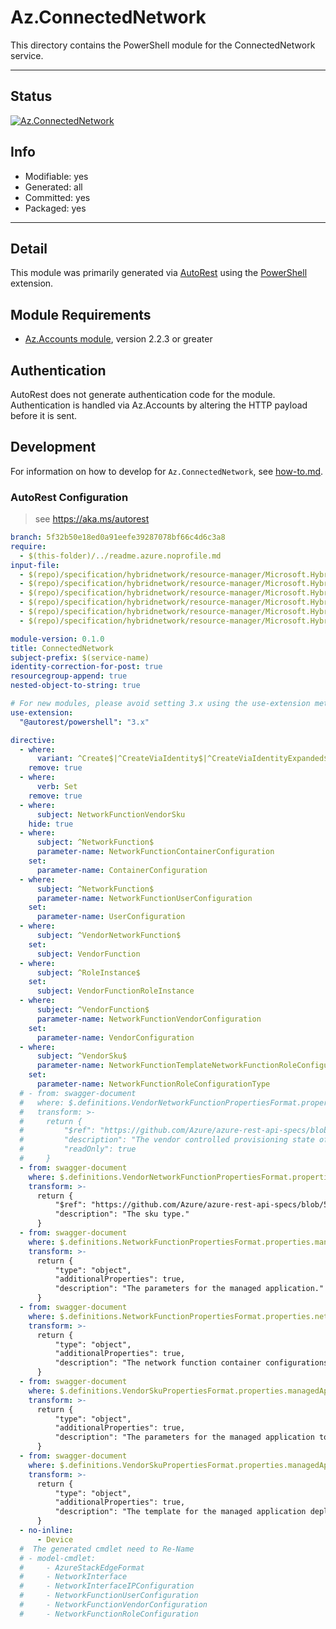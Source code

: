 <!-- region Generated -->
# Az.ConnectedNetwork
This directory contains the PowerShell module for the ConnectedNetwork service.

---
## Status
[![Az.ConnectedNetwork](https://img.shields.io/powershellgallery/v/Az.ConnectedNetwork.svg?style=flat-square&label=Az.ConnectedNetwork "Az.ConnectedNetwork")](https://www.powershellgallery.com/packages/Az.ConnectedNetwork/)

## Info
- Modifiable: yes
- Generated: all
- Committed: yes
- Packaged: yes

---
## Detail
This module was primarily generated via [AutoRest](https://github.com/Azure/autorest) using the [PowerShell](https://github.com/Azure/autorest.powershell) extension.

## Module Requirements
- [Az.Accounts module](https://www.powershellgallery.com/packages/Az.Accounts/), version 2.2.3 or greater

## Authentication
AutoRest does not generate authentication code for the module. Authentication is handled via Az.Accounts by altering the HTTP payload before it is sent.

## Development
For information on how to develop for `Az.ConnectedNetwork`, see [how-to.md](how-to.md).
<!-- endregion -->

### AutoRest Configuration
> see https://aka.ms/autorest

``` yaml
branch: 5f32b50e18ed0a91eefe39287078bf66c4d6c3a8
require:
  - $(this-folder)/../readme.azure.noprofile.md
input-file:
  - $(repo)/specification/hybridnetwork/resource-manager/Microsoft.HybridNetwork/stable/2021-05-01/common.json
  - $(repo)/specification/hybridnetwork/resource-manager/Microsoft.HybridNetwork/stable/2021-05-01/networkFunction.json
  - $(repo)/specification/hybridnetwork/resource-manager/Microsoft.HybridNetwork/stable/2021-05-01/vendor.json
  - $(repo)/specification/hybridnetwork/resource-manager/Microsoft.HybridNetwork/stable/2021-05-01/device.json
  - $(repo)/specification/hybridnetwork/resource-manager/Microsoft.HybridNetwork/stable/2021-05-01/networkFunctionVendor.json
  - $(repo)/specification/hybridnetwork/resource-manager/Microsoft.HybridNetwork/stable/2021-05-01/vendorNetworkFunction.json

module-version: 0.1.0
title: ConnectedNetwork
subject-prefix: $(service-name)
identity-correction-for-post: true
resourcegroup-append: true
nested-object-to-string: true

# For new modules, please avoid setting 3.x using the use-extension method and instead, use 4.x as the default option
use-extension:
  "@autorest/powershell": "3.x"

directive:
  - where:
      variant: ^Create$|^CreateViaIdentity$|^CreateViaIdentityExpanded$|^Update$|^UpdateViaIdentity$
    remove: true
  - where:
      verb: Set
    remove: true
  - where:
      subject: NetworkFunctionVendorSku
    hide: true
  - where:
      subject: ^NetworkFunction$
      parameter-name: NetworkFunctionContainerConfiguration
    set:
      parameter-name: ContainerConfiguration
  - where:
      subject: ^NetworkFunction$
      parameter-name: NetworkFunctionUserConfiguration
    set:
      parameter-name: UserConfiguration
  - where:
      subject: ^VendorNetworkFunction$
    set:
      subject: VendorFunction
  - where:
      subject: ^RoleInstance$
    set:
      subject: VendorFunctionRoleInstance
  - where:
      subject: ^VendorFunction$
      parameter-name: NetworkFunctionVendorConfiguration
    set:
      parameter-name: VendorConfiguration
  - where:
      subject: ^VendorSku$
      parameter-name: NetworkFunctionTemplateNetworkFunctionRoleConfiguration
    set:
      parameter-name: NetworkFunctionRoleConfigurationType
  # - from: swagger-document 
  #   where: $.definitions.VendorNetworkFunctionPropertiesFormat.properties.vendorProvisioningState
  #   transform: >-
  #     return {
  #         "$ref": "https://github.com/Azure/azure-rest-api-specs/blob/5f32b50e18ed0a91eefe39287078bf66c4d6c3a8/specification/hybridnetwork/resource-manager/Microsoft.HybridNetwork/stable/2021-05-01/common.json#/definitions/VendorProvisioningState",
  #         "description": "The vendor controlled provisioning state of the vendor network function.",
  #         "readOnly": true
  #     }
  - from: swagger-document 
    where: $.definitions.VendorNetworkFunctionPropertiesFormat.properties.skuType
    transform: >-
      return {
          "$ref": "https://github.com/Azure/azure-rest-api-specs/blob/5f32b50e18ed0a91eefe39287078bf66c4d6c3a8/specification/hybridnetwork/resource-manager/Microsoft.HybridNetwork/stable/2021-05-01/common.json#/definitions/SkuType",
          "description": "The sku type."
      }
  - from: swagger-document 
    where: $.definitions.NetworkFunctionPropertiesFormat.properties.managedApplicationParameters
    transform: >-
      return {
          "type": "object",
          "additionalProperties": true,
          "description": "The parameters for the managed application."
      }
  - from: swagger-document 
    where: $.definitions.NetworkFunctionPropertiesFormat.properties.networkFunctionContainerConfigurations
    transform: >-
      return {
          "type": "object",
          "additionalProperties": true,
          "description": "The network function container configurations from the user."
      }
  - from: swagger-document 
    where: $.definitions.VendorSkuPropertiesFormat.properties.managedApplicationParameters
    transform: >-
      return {
          "type": "object",
          "additionalProperties": true,
          "description": "The parameters for the managed application to be supplied by the vendor."
      }
  - from: swagger-document 
    where: $.definitions.VendorSkuPropertiesFormat.properties.managedApplicationTemplate
    transform: >-
      return {
          "type": "object",
          "additionalProperties": true,
          "description": "The template for the managed application deployment."
      }
  - no-inline:
      - Device
  #  The generated cmdlet need to Re-Name 
  # - model-cmdlet:
  #     - AzureStackEdgeFormat
  #     - NetworkInterface
  #     - NetworkInterfaceIPConfiguration
  #     - NetworkFunctionUserConfiguration
  #     - NetworkFunctionVendorConfiguration
  #     - NetworkFunctionRoleConfiguration
```
